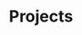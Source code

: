 ---
title: Projects
order: 5
sitemap:
  priority: 1
  changefreq: 'weekly'

sections:

sections:
    - layout: subpages

---